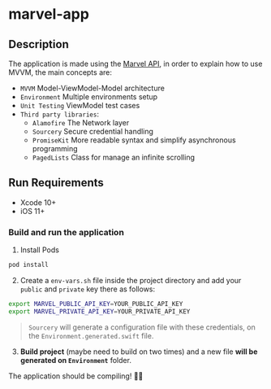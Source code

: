 # marvel-app

## Description

The application is made using the [Marvel API](https://developer.marvel.com), in order to explain how to use MVVM, the main concepts are:

* `MVVM` Model-ViewModel-Model architecture
* `Environment` Multiple environments setup
* `Unit Testing` ViewModel test cases
* `Third party libraries`:
	* `Alamofire` The Network layer
	* `Sourcery` Secure credential handling
	* `PromiseKit` More readable syntax and simplify asynchronous programming
	* `PagedLists` Class for manage an infinite scrolling

## Run Requirements

* Xcode 10+
* iOS 11+

### Build and run the application

1. Install Pods

```bash
pod install
```

 2. Create a `env-vars.sh` file inside the project directory and add your `public` and `private` key there as follows:

``` bash
export MARVEL_PUBLIC_API_KEY=YOUR_PUBLIC_API_KEY
export MARVEL_PRIVATE_API_KEY=YOUR_PRIVATE_API_KEY
```	

> `Sourcery` will generate a configuration file with these credentials, on the `Environment.generated.swift` file.

3. **Build project** (maybe need to build on two times) and a new file **will be generated on `Environment`** folder.

The application should be compiling! 🍺🍻

